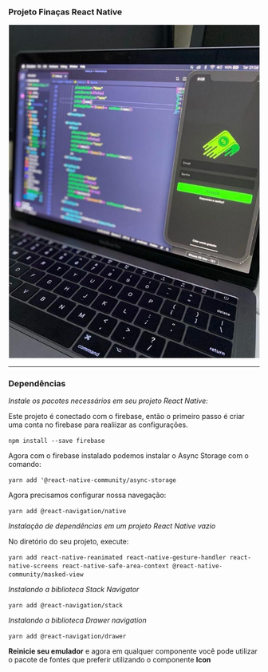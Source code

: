 ### Projeto Finaças React Native

<p aligin="center">
    <img src="./src/assets/capa.jpeg"/>
</p>

---


### Dependências

<p><i>Instale os pacotes necessários em seu projeto React Native:</i></p>

<p>Este projeto é conectado com o firebase, então o primeiro passo é criar uma conta no firebase para realiizar as configurações.</p>

``` npm install --save firebase ```

<p>Agora com o firebase instalado podemos instalar o Async Storage com o comando:</p>

``` yarn add '@react-native-community/async-storage  ```

<p>Agora precisamos configurar nossa navegação:</p>


``` yarn add @react-navigation/native ```

<p><i>Instalação de dependências em um projeto React Native vazio</i></p>
<p>No diretório do seu projeto, execute:</p>
 
 ``` yarn add react-native-reanimated react-native-gesture-handler react-native-screens react-native-safe-area-context @react-native-community/masked-view ```

 <p><i>Instalando a biblioteca Stack Navigator</i></p>

 ``` yarn add @react-navigation/stack ```


<p><i>Instalando a biblioteca Drawer navigation</i></p>

``` yarn add @react-navigation/drawer ```
 

<p><b>Reinicie seu emulador</b> e agora em qualquer componente você pode utilizar o pacote de fontes que preferir utilizando o componente <b>Icon</b></p>

```